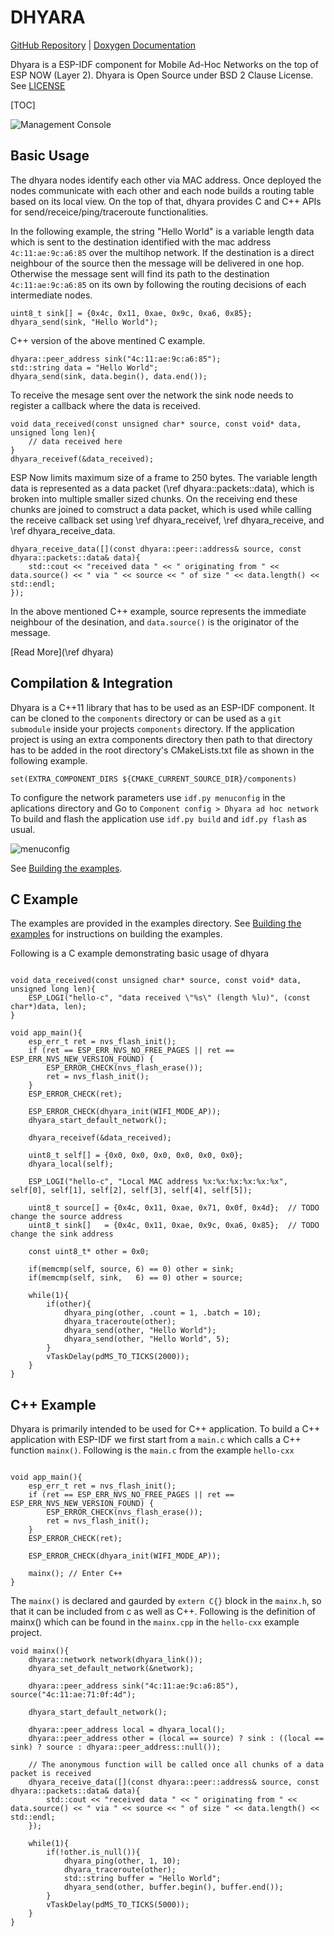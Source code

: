DHYARA
======

[GitHub Repository](https://github.com/neel/dhyara) | [Doxygen Documentation](http://neel.github.io/dhyara)

Dhyara is a ESP-IDF component for Mobile Ad-Hoc Networks on the top of ESP NOW (Layer 2). 
Dhyara is Open Source under BSD 2 Clause License. See [LICENSE](docs/LICENSE.md)

[TOC]

![Management Console](docs/images/management.png)

Basic Usage
-------------

The dhyara nodes identify each other via MAC address. 
Once deployed the nodes communicate with each other and each node builds a routing table based on its local view. 
On the top of that, dhyara provides C and C++ APIs for send/receice/ping/traceroute functionalities.

In the following example, the string "Hello World" is a variable length data which is sent to the destination identified with the mac address `4c:11:ae:9c:a6:85` over the multihop network. 
If the destination is a direct neighbour of the source then the message will be delivered in one hop.
Otherwise the message sent will find its path to the destination `4c:11:ae:9c:a6:85` on its own by following the routing decisions of each intermediate nodes.

~~~{.c}
uint8_t sink[] = {0x4c, 0x11, 0xae, 0x9c, 0xa6, 0x85};
dhyara_send(sink, "Hello World");
~~~

C++ version of the above mentined C example.

~~~{.cpp}
dhyara::peer_address sink("4c:11:ae:9c:a6:85");
std::string data = "Hello World";
dhyara_send(sink, data.begin(), data.end());
~~~

To receive the mesage sent over the network the sink node needs to register a callback where the data is received.

~~~{.c}
void data_received(const unsigned char* source, const void* data, unsigned long len){
    // data received here
}
dhyara_receivef(&data_received);
~~~

ESP Now limits maximum size of a frame to 250 bytes. 
The variable length data is represented as a data packet (\ref dhyara::packets::data), which is broken into multiple smaller sized chunks. 
On the receiving end these chunks are joined to comstruct a data packet, which is used while calling the receive callback set using \ref dhyara_receivef, \ref dhyara_receive, and \ref dhyara_receive_data.

~~~{cpp}
dhyara_receive_data([](const dhyara::peer::address& source, const dhyara::packets::data& data){
    std::cout << "received data " << " originating from " << data.source() << " via " << source << " of size " << data.length() << std::endl;
});
~~~

In the above mentioned C++ example, source represents the immediate neighbour of the desination, and `data.source()` is the originator of the message.



[Read More](\ref dhyara)

Compilation & Integration
--------------------------

Dhyara is a C++11 library that has to be used as an ESP-IDF component. 
It can be cloned to the `components` directory or can be used as a `git submodule` inside your projects `components` directory. 
If the application project is using an extra components directory then path to that directory has to be added in the root directory's CMakeLists.txt file as shown in the following example.

```
set(EXTRA_COMPONENT_DIRS ${CMAKE_CURRENT_SOURCE_DIR}/components)
```

To configure the network parameters use `idf.py menuconfig` in the aplications directory and Go to `Component config > Dhyara ad hoc network`
To build and flash the application use `idf.py build` and `idf.py flash` as usual.

![menuconfig](docs/images/menuconfig.png "idf.py menuconfig")

See [Building the examples](docs/examples.md).

C Example
----------

The examples are provided in the examples directory. See [Building the examples](docs/examples.md) for instructions on building the examples.

Following is a C example demonstrating basic usage of dhyara
~~~{.c}

void data_received(const unsigned char* source, const void* data, unsigned long len){
    ESP_LOGI("hello-c", "data received \"%s\" (length %lu)", (const char*)data, len);
}

void app_main(){
    esp_err_t ret = nvs_flash_init();
    if (ret == ESP_ERR_NVS_NO_FREE_PAGES || ret == ESP_ERR_NVS_NEW_VERSION_FOUND) {
        ESP_ERROR_CHECK(nvs_flash_erase());
        ret = nvs_flash_init();
    }
    ESP_ERROR_CHECK(ret);
    
    ESP_ERROR_CHECK(dhyara_init(WIFI_MODE_AP));
    dhyara_start_default_network();
    
    dhyara_receivef(&data_received);

    uint8_t self[] = {0x0, 0x0, 0x0, 0x0, 0x0, 0x0};
    dhyara_local(self);
    
    ESP_LOGI("hello-c", "Local MAC address %x:%x:%x:%x:%x:%x", self[0], self[1], self[2], self[3], self[4], self[5]);
    
    uint8_t source[] = {0x4c, 0x11, 0xae, 0x71, 0x0f, 0x4d};  // TODO change the source address
    uint8_t sink[]   = {0x4c, 0x11, 0xae, 0x9c, 0xa6, 0x85};  // TODO change the sink address
    
    const uint8_t* other = 0x0;
    
    if(memcmp(self, source, 6) == 0) other = sink;
    if(memcmp(self, sink,   6) == 0) other = source;
    
    while(1){
        if(other){
            dhyara_ping(other, .count = 1, .batch = 10);
            dhyara_traceroute(other);
            dhyara_send(other, "Hello World");
            dhyara_send(other, "Hello World", 5);
        }
        vTaskDelay(pdMS_TO_TICKS(2000));
    }
}
~~~

C++ Example
-----------

Dhyara is primarily intended to be used for C++ application. 
To build a C++ application with ESP-IDF we first start from a `main.c` which calls a C++ function `mainx()`. 
Following is the `main.c` from the example `hello-cxx`

~~~{.c}

void app_main(){
    esp_err_t ret = nvs_flash_init();
    if (ret == ESP_ERR_NVS_NO_FREE_PAGES || ret == ESP_ERR_NVS_NEW_VERSION_FOUND) {
        ESP_ERROR_CHECK(nvs_flash_erase());
        ret = nvs_flash_init();
    }
    ESP_ERROR_CHECK(ret);
    
    ESP_ERROR_CHECK(dhyara_init(WIFI_MODE_AP));
    
    mainx(); // Enter C++
}

~~~

The `mainx()` is declared and gaurded by `extern C{}` block in the `mainx.h`, so that it can be included from c as well as C++.
Following is the definition of mainx() which can be found in the `mainx.cpp` in the `hello-cxx` example project.

~~~{.cpp}
void mainx(){
    dhyara::network network(dhyara_link());
    dhyara_set_default_network(&network);
    
    dhyara::peer_address sink("4c:11:ae:9c:a6:85"), source("4c:11:ae:71:0f:4d");

    dhyara_start_default_network();
    
    dhyara::peer_address local = dhyara_local();
    dhyara::peer_address other = (local == source) ? sink : ((local == sink) ? source : dhyara::peer_address::null());
    
    // The anonymous function will be called once all chunks of a data packet is received
    dhyara_receive_data([](const dhyara::peer::address& source, const dhyara::packets::data& data){
        std::cout << "received data " << " originating from " << data.source() << " via " << source << " of size " << data.length() << std::endl;
    });
    
    while(1){
        if(!other.is_null()){
            dhyara_ping(other, 1, 10);
            dhyara_traceroute(other);
            std::string buffer = "Hello World";
            dhyara_send(other, buffer.begin(), buffer.end());
        }
        vTaskDelay(pdMS_TO_TICKS(5000));
    }
} 
~~~



